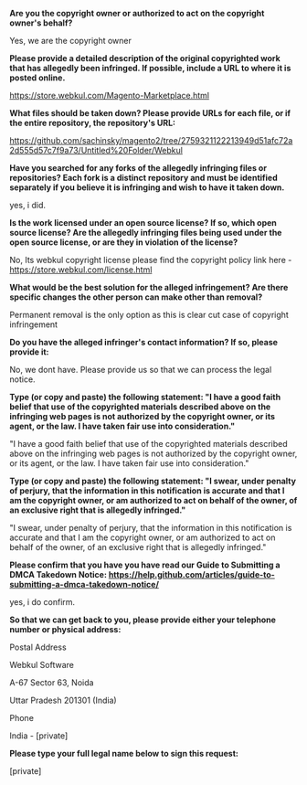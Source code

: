 **Are you the copyright owner or authorized to act on the copyright owner's behalf?**

Yes, we are the copyright owner

**Please provide a detailed description of the original copyrighted work that has allegedly been infringed. If possible, include a URL to where it is posted online.**

https://store.webkul.com/Magento-Marketplace.html

**What files should be taken down? Please provide URLs for each file, or if the entire repository, the repository's URL:**

https://github.com/sachinsky/magento2/tree/2759321122213949d51afc72a2d555d57c7f9a73/Untitled%20Folder/Webkul



**Have you searched for any forks of the allegedly infringing files or repositories? Each fork is a distinct repository and must be identified separately if you believe it is infringing and wish to have it taken down.**

yes, i did.

**Is the work licensed under an open source license? If so, which open source license? Are the allegedly infringing files being used under the open source license, or are they in violation of the license?**

No, Its webkul copyright license please find the copyright policy link here - https://store.webkul.com/license.html



**What would be the best solution for the alleged infringement? Are there specific changes the other person can make other than removal?**

Permanent removal is the only option as this is clear cut case of copyright infringement



**Do you have the alleged infringer's contact information? If so, please provide it:**

No, we dont have. Please provide us so that we can process the legal notice.



**Type (or copy and paste) the following statement: "I have a good faith belief that use of the copyrighted materials described above on the infringing web pages is not authorized by the copyright owner, or its agent, or the law. I have taken fair use into consideration."**

"I have a good faith belief that use of the copyrighted materials described above on the infringing web pages is not authorized by the copyright owner, or its agent, or the law. I have taken fair use into consideration."

**Type (or copy and paste) the following statement: "I swear, under penalty of perjury, that the information in this notification is accurate and that I am the copyright owner, or am authorized to act on behalf of the owner, of an exclusive right that is allegedly infringed."**

"I swear, under penalty of perjury, that the information in this notification is accurate and that I am the copyright owner, or am authorized to act on behalf of the owner, of an exclusive right that is allegedly infringed."

**Please confirm that you have you have read our Guide to Submitting a DMCA Takedown Notice: https://help.github.com/articles/guide-to-submitting-a-dmca-takedown-notice/**

yes, i do confirm.

**So that we can get back to you, please provide either your telephone number or physical address:**

Postal Address



Webkul Software



A-67 Sector 63, Noida



Uttar Pradesh 201301 (India)



Phone

India - [private]  

**Please type your full legal name below to sign this request:**

[private]  
